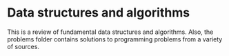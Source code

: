 # Data structures and algorithms

This is a review of fundamental data structures and algorithms.
Also, the problems folder contains solutions to programming problems from a variety of sources.
